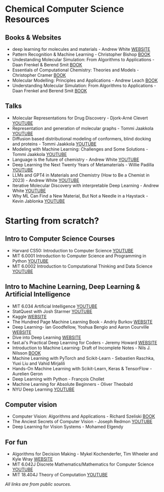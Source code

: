 # Chemical Computer Science Resources
  
## Books & Websites
- deep learning for molecules and materials - Andrew White [WEBSITE](https://dmol.pub/)
- Pattern Recognition & Machine Learning - Christopher Bishop [BOOK](https://www.microsoft.com/en-us/research/uploads/prod/2006/01/Bishop-Pattern-Recognition-and-Machine-Learning-2006.pdf)
- Undestanding Molecular Simulation: From Algorithms to Applications - Daan Frenkel & Berend Smit [BOOK](https://www.eng.uc.edu/~beaucag/Classes/AdvancedMaterialsThermodynamics/Books/%5BComputational%20science%20(San%20Diego,%20Calif.)%5D%20Daan%20Frenkel_%20Berend%20Smit%20-%20Understanding%20molecular%20simulation%20_%20from%20algorithms%20to%20applications%20(2002,%20Academic%20Press%20)%20-%20libgen.lc.pdf)
- Essentials of Computational Chemistry: Theories and Models - Christopher Cramer [BOOK](https://www.eng.uc.edu/~beaucag/Classes/AdvancedMaterialsThermodynamics/Books/Essentials%20of%20Computational%20Chemistry.pdf)
- Molecular Modelling: Principles and Applications - Andrew Leach [BOOK](http://course.sdu.edu.cn/Download2/20211011140445728.pdf)
- Understanding Molecular Simulation: From Algorithms to Applications - Daan Frenkel and Berend Smit [BOOK](https://datagrid.hu/boda/Boda-sajat/Rush/Books/Frenkel.pdf)

## Talks
- Molecular Representations for Drug Discovery - Djork-Arné Clevert [YOUTUBE](https://www.youtube.com/watch?v=ho9f-5JsJD8)
- Representation and generation of molecular graphs - Tommi Jaakkola [YOUTUBE](https://www.youtube.com/watch?v=ISX-mHnQhaw)
- Diffusion based distributional modeling of conformers, blind docking and proteins - Tommi Jaakkola [YOUTUBE](https://www.youtube.com/watch?v=HOlVUEZr7Nw)
- Modeling with Machine Learning: Challenges and Some Solutions - Tommi Jaakkola [YOUTUBE](https://www.youtube.com/watch?v=swdHeK7VajM)
- Language is the future of chemistry - Andrew White [YOUTUBE](https://www.youtube.com/watch?v=FpTV9NvWb64)
- Deep Learning the Next Twenty Years of Metamaterials - Willie Padilla [YOUTUBE](https://www.youtube.com/watch?v=FpTV9NvWb64)
- LLMs and GPT4 in Materials and Chemistry (How to Be a Chemist in 2023) - Andrew White [YOUTUBE](https://www.youtube.com/watch?v=0HNu2AE0frw)
- Iterative Molecular Discovery with interpretable Deep Learning - Andrew White [YOUTUBE](https://www.youtube.com/watch?v=tuYD8atBijg)
- Why ML Can Find a New Material, But Not a Needle in a Haystack - Kevin Jablonka [YOUTUBE](https://www.youtube.com/watch?v=NhXmoYRZVk8)
           
       
# Starting from scratch?
  
## Intro to Computer Science Courses
- Harvard CS50: Introduction to Computer Science [YOUTUBE](https://www.youtube.com/watch?v=IDDmrzzB14M&list=PLhQjrBD2T380F_inVRXMIHCqLaNUd7bN4)
- MIT 6.0001 Introduction to Computer Science and Programming in Python [YOUTUBE](https://www.youtube.com/watch?v=nykOeWgQcHM&list=PLUl4u3cNGP63WbdFxL8giv4yhgdMGaZNA)
- MIT 6.0002 Introduction to Computational Thinking and Data Science [YOUTUBE](https://www.youtube.com/watch?v=C1lhuz6pZC0&list=PLUl4u3cNGP619EG1wp0kT-7rDE_Az5TNd)

## Intro to Machine Learning, Deep Learning & Artificial Intelligence
- MIT 6.034 Artificial Intelligence [YOUTUBE](https://www.youtube.com/watch?v=TjZBTDzGeGg&list=PLUl4u3cNGP63gFHB6xb-kVBiQHYe_4hSi)
- StatQuest with Josh Starmer [YOUTUBE](https://www.youtube.com/@statquest)
- Kaggle [WEBSITE](kaggle.com)
- The Hundred Page Machine Learning Book - Andriy Burkov [WEBSITE](https://themlbook.com/wiki/doku.php)
- Deep Learning- Ian Goodfellow, Yoshua Bengio and Aaron Courville [WEBSITE](https://www.deeplearningbook.org/)
- Dive into Deep Learning [WEBSITE](http://d2l.ai/index.html)
- fast.ai's Practical Deep Learning for Coders - Jeremy Howard [WEBSITE](https://course.fast.ai/)
- Introduction to Machine Learning: Draft of Incomplete Notes - Nils J. Nilsson [BOOK](https://ai.stanford.edu/~nilsson/mlbook.html)
- Machine Learning with PyTorch and Scikit-Learn - Sebastien Raschka, Yuxi Liu and Vahid Mirjalili
- Hands-On Machine Learning with Scikit-Learn, Keras & TensorFlow - Aurelien Geron
- Deep Learning with Python - François Chollet
- Machine Learning for Absolute Beginners - Oliver Theobald
- NYU Deep Learning [YOUTUBE](https://www.youtube.com/watch?v=mTtDfKgLm54&list=PLLHTzKZzVU9e6xUfG10TkTWApKSZCzuBI)

## Computer vision
- Computer Vision: Algorithms and Applications - Richard Szeliski [BOOK](https://szeliski.org/Book/)
- The Anciest Secrets of Computer Vision - Joseph Redmon [YOUTUBE](https://www.youtube.com/watch?v=8jXIAWg_yHU&list=PLjMXczUzEYcHvw5YYSU92WrY8IwhTuq7p)
- Deep Learning for Vision Systems - Mohamed Elgendy

## For fun
- Algorithms for Decision Making - Mykel Kochenderfer, Tim Wheeler and Kyle Wray [WEBSITE](https://algorithmsbook.com/)
- MIT 6.042J Discrete Mathematics/Mathematics for Computer Science [YOUTUBE](https://www.youtube.com/watch?v=L3LMbpZIKhQ&list=PLB7540DEDD482705B)
- MIT 18.404J Theory of Computation [YOUTUBE](https://www.youtube.com/watch?v=9syvZr-9xwk&list=PLUl4u3cNGP60_JNv2MmK3wkOt9syvfQWY)

*All links are from public sources.*
